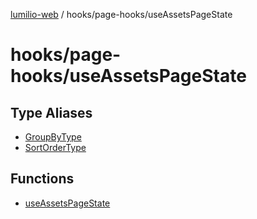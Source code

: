 [lumilio-web](../../../modules.md) / hooks/page-hooks/useAssetsPageState

# hooks/page-hooks/useAssetsPageState

## Type Aliases

- [GroupByType](type-aliases/GroupByType.md)
- [SortOrderType](type-aliases/SortOrderType.md)

## Functions

- [useAssetsPageState](functions/useAssetsPageState.md)
